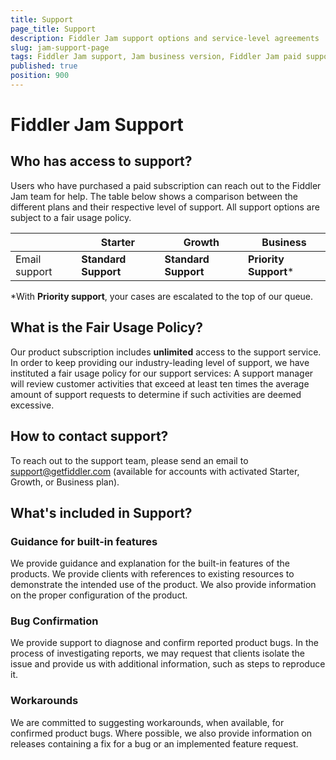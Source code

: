 ```yaml
---
title: Support
page_title: Support
description: Fiddler Jam support options and service-level agreements
slug: jam-support-page
tags: Fiddler Jam support, Jam business version, Fiddler Jam paid support
published: true
position: 900
---
```


# Fiddler Jam Support

## Who has access to support?

Users who have purchased a paid subscription can reach out to the Fiddler Jam team for help. The table below shows a comparison between the different plans and their respective level of support. All support options are subject to a fair usage policy.

|   | **Starter**   |**Growth**   | **Business**  | 
|---|---|---|---|
| Email support |  __Standard Support__ |  __Standard Support__ | __Priority Support__* | 


*With __Priority support__, your cases are escalated to the top of our queue.


## What is the Fair Usage Policy?

Our product subscription includes **unlimited** access to the support service. In order to keep providing our industry-leading level of support, we have instituted a fair usage policy for our support services:
A support manager will review customer activities that exceed at least ten times the average amount of support requests to determine if such activities are deemed excessive.

## How to contact support?

To reach out to the support team, please send an email to support@getfiddler.com (available for accounts with activated Starter, Growth, or Business plan).

## What's included in Support?

### Guidance for built-in features

We provide guidance and explanation for the built-in features of the products. We provide clients with references to existing resources to demonstrate the intended use of the product. We also provide information on the proper configuration of the product.

### Bug Confirmation

We provide support to diagnose and confirm reported product bugs. In the process of investigating reports, we may request that clients isolate the issue and provide us with additional information, such as steps to reproduce it.

### Workarounds

We are committed to suggesting workarounds, when available, for confirmed product bugs. Where possible, we also provide information on releases containing a fix for a bug or an implemented feature request.
